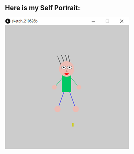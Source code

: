 ## Here is my Self Portrait:

![Screenshot](https://github.com/ehtishamoas/introToIM/blob/main/May26/Screenshot%202021-05-26%20025207.png)
